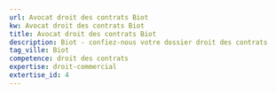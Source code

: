 ```yaml
---
url: Avocat droit des contrats Biot
kw: Avocat droit des contrats Biot
title: Avocat droit des contrats Biot
description: Biot - confiez-nous votre dossier droit des contrats
tag_ville: Biot
competence: droit des contrats
expertise: droit-commercial
extertise_id: 4
---
```

